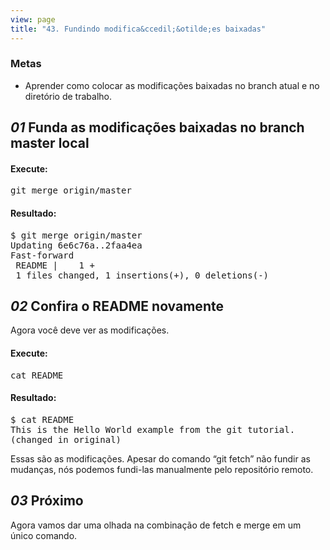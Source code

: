 ```yaml
---
view: page
title: "43. Fundindo modifica&ccedil;&otilde;es baixadas"
---
```


<h3>Metas</h3>

<ul><li>Aprender como colocar as modifica&ccedil;&otilde;es baixadas no branch atual e no diret&oacute;rio de trabalho.</li></ul>

<h2><em>01</em> Funda as modifica&ccedil;&otilde;es baixadas no branch master local</h2>

<h4 class="h4-pre">Execute:</h4>

<pre class="instructions">git merge origin/master</pre>

<h4 class="h4-pre">Resultado:</h4>

<pre class="sample">$ git merge origin/master
Updating 6e6c76a..2faa4ea
Fast-forward
 README |    1 +
 1 files changed, 1 insertions(+), 0 deletions(-)</pre>

<h2><em>02</em> Confira o <span class="caps">README</span> novamente</h2>

<p>Agora voc&ecirc; deve ver as modifica&ccedil;&otilde;es.</p>

<h4 class="h4-pre">Execute:</h4>

<pre class="instructions">cat README</pre>

<h4 class="h4-pre">Resultado:</h4>

<pre class="sample">$ cat README
This is the Hello World example from the git tutorial.
(changed in original)</pre>

<p>Essas s&atilde;o as modifica&ccedil;&otilde;es. Apesar do comando &#8220;git fetch&#8221; n&atilde;o fundir as mudan&ccedil;as, n&oacute;s podemos fundi-las manualmente pelo reposit&oacute;rio remoto.</p>

<h2><em>03</em> Pr&oacute;ximo</h2>
<p>Agora vamos dar uma olhada na combina&ccedil;&atilde;o de fetch e merge em um &uacute;nico comando.</p>
